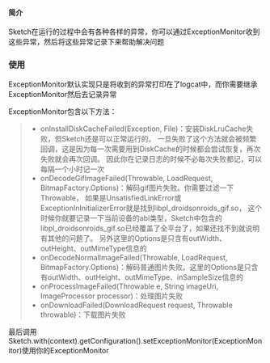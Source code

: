 #### 简介

Sketch在运行的过程中会有各种各样的异常，你可以通过ExceptionMonitor收到这些异常，然后将这些异常记录下来帮助解决问题

### 使用

ExceptionMonitor默认实现只是将收到的异常打印在了logcat中，而你需要继承ExceptionMonitor然后去记录异常

ExceptionMonitor包含以下方法：
>* onInstallDiskCacheFailed(Exception, File)：安装DiskLruCache失败，但Sketch还是可以正常运行的。
    一旦失败了这个方法就会被频繁回调，这是因为每一次需要用到DiskCache的时候都会尝试恢复，再次失败就会再次回调。
    因此你在记录日志的时候不必每次失败都记，可以每隔一个小时记一次
>* onDecodeGifImageFailed(Throwable, LoadRequest, BitmapFactory.Options)：解码gif图片失败。你需要过滤一下Throwable，
    如果是UnsatisfiedLinkError或ExceptionInInitializerError就是找到libpl_droidsonroids_gif.so，
    这个时候你就要记录一下当前设备的abi类型，Sketch中包含的libpl_droidsonroids_gif.so已经覆盖了全平台了，如果还找不到就说明有其他的问题了。
    另外这里的Options是只含有outWidth、outHeight、outMimeType信息的
>* onDecodeNormalImageFailed(Throwable, LoadRequest, BitmapFactory.Options)：解码普通图片失败。这里的Options是只含有outWidth、outHeight、outMimeType、inSampleSize信息的
>* onProcessImageFailed(Throwable e, String imageUri, ImageProcessor processor)：处理图片失败
>* onDownloadFailed(DownloadRequest request, Throwable throwable)：下载图片失败

最后调用Sketch.with(context).getConfiguration().setExceptionMonitor(ExceptionMonitor)使用你的ExceptionMonitor
